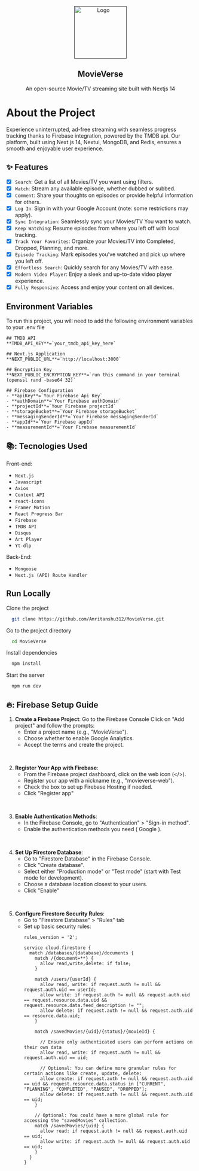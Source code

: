 <div align="center">
  <a href="" target="_blank">
    <img src="images/logo-2.png" alt="Logo" width="140" height="140">
  </a>

  <h2 align="center">MovieVerse</h3>

  <p align="center">
    An open-source Movie/TV streaming site built with Nextjs 14
  </p>
</div>

# About the Project

Experience uninterrupted, ad-free streaming with seamless progress tracking thanks to Firebase integration, powered by the TMDB api. Our platform, built using Next.js 14, Nextui, MongoDB, and Redis, ensures a smooth and enjoyable user experience.

## :sparkles: Features

- [x] `Search`: Get a list of all Movies/TV you want using filters.
- [x] `Watch`: Stream any available episode, whether dubbed or subbed.
- [x] `Comment`: Share your thoughts on episodes or provide helpful information for others.
- [x] `Log In`: Sign in with your Google Account (note: some restrictions may apply).
- [x] `Sync Integration`: Seamlessly sync your Movies/TV You want to watch.
- [x] `Keep Watching`: Resume episodes from where you left off with local tracking.
- [x] `Track Your Favorites`: Organize your Movies/TV into Completed, Dropped, Planning, and more.
- [x] `Episode Tracking`: Mark episodes you've watched and pick up where you left off.
- [x] `Effortless Search`: Quickly search for any Movies/TV with ease.
- [x] `Modern Video Player`: Enjoy a sleek and up-to-date video player experience.
- [x] `Fully Responsive`: Access and enjoy your content on all devices.

## Environment Variables

To run this project, you will need to add the following environment variables to your .env file

```
## TMDB API
**TMDB_API_KEY**=`your_tmdb_api_key_here`

## Next.js Application
**NEXT_PUBLIC_URL**=`http://localhost:3000`

## Encryption Key
**NEXT_PUBLIC_ENCRYPTION_KEY**=`run this command in your terminal (openssl rand -base64 32)`

## Firebase Configuration
- **apiKey**=`Your Firebase Api Key`
- **authDomain**=`Your Firebase authDomain`
- **projectId**=`Your Firebase projectId`
- **storageBucket**=`Your Firebase storageBucket`
- **messagingSenderId**=`Your Firebase messagingSenderId`
- **appId**=`Your Firebase appId`
- **measurementId**=`Your Firebase measurementId`
```

## 📚: Tecnologies Used

Front-end:

- `Next.js`
- `Javascript`
- `Axios`
- `Context API`
- `react-icons`
- `Framer Motion`
- `React Progress Bar`
- `Firebase`
- `TMDB API`
- `Disqus`
- `Art Player`
- `Yt-dlp`

Back-End:

- `Mongoose`
- `Next.js (API) Route Handler`

## Run Locally

Clone the project

```bash
  git clone https://github.com/Amritanshu312/MovieVerse.git
```

Go to the project directory

```bash
  cd MovieVerse
```

Install dependencies

```bash
  npm install
```

Start the server

```bash
  npm run dev
```
## 🔥: Firebase Setup Guide

1. **Create a Firebase Project**:
    Go to the Firebase Console
    Click on "Add project" and follow the prompts:
    - Enter a project name (e.g., "MovieVerse").
    - Choose whether to enable Google Analytics.
    - Accept the terms and create the project.
<br/>

2. **Register Your App with Firebase**:
    - From the Firebase project dashboard, click on the web icon (</>).
    - Register your app with a nickname (e.g., "movieverse-web").
    - Check the box to set up Firebase Hosting if needed.
    - Click "Register app"
<br/>

3. **Enable Authentication Methods**:
    - In the Firebase Console, go to "Authentication" > "Sign-in method".
    - Enable the authentication methods you need ( Google ).
<br/>

4. **Set Up Firestore Database**:
    - Go to "Firestore Database" in the Firebase Console.
    - Click "Create database".
    - Select either "Production mode" or "Test mode" (start with Test mode for development).
    - Choose a database location closest to your users.
    - Click "Enable"
<br/>

5. **Configure Firestore Security Rules**:
    - Go to "Firestore Database" > "Rules" tab
    - Set up basic security rules:
      ```
      rules_version = '2';

      service cloud.firestore {
        match /databases/{database}/documents {
          match /{document=**} {
            allow read,write,delete: if false;
          }
          
          match /users/{userId} {
            allow read, write: if request.auth != null && request.auth.uid == userId;
            allow write: if request.auth != null && request.auth.uid == request.resource.data.uid && request.resource.data.feed_description != "";
            allow delete: if request.auth != null && request.auth.uid == resource.data.uid;
          }  
          
          match /savedMovies/{uid}/{status}/{movieId} {
            
            // Ensure only authenticated users can perform actions on their own data
            allow read, write: if request.auth != null && request.auth.uid == uid;

            // Optional: You can define more granular rules for certain actions like create, update, delete:
            allow create: if request.auth != null && request.auth.uid == uid && request.resource.data.status in ["CURRENT", "PLANNING", "COMPLETED", "PAUSED", "DROPPED"];
            allow delete: if request.auth != null && request.auth.uid == uid;
          }

          // Optional: You could have a more global rule for accessing the "savedMovies" collection.
          match /savedMovies/{uid} {
            allow read: if request.auth != null && request.auth.uid == uid;
            allow write: if request.auth != null && request.auth.uid == uid;
          }
        }
      }
      ```
